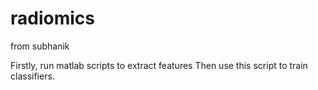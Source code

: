 # radiomics
from subhanik

Firstly, run matlab scripts to extract features
Then use this script to train classifiers.

